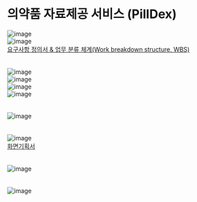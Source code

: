 # 의약품 자료제공 서비스 (PillDex)  

![image](https://github.com/zigoom/Pilldex/assets/24885296/95850cdd-3881-4405-8419-a9d9262164ca)  
![image](https://github.com/zigoom/Pilldex/assets/24885296/5813ecb8-6875-499e-a356-749f7c8cd441)  
[요구사항 정의서 & 업무 분류 체계(Work breakdown structure, WBS)](https://docs.google.com/spreadsheets/d/1dPglyS06_kYTovZxqhhDI7byXWzKWk2O/edit?usp=sharing&ouid=104511590772922400362&rtpof=true&sd=true)  
<br/>  
![image](https://github.com/zigoom/Pilldex/assets/24885296/9722e0ba-cc17-4421-942b-c0868f67ab59)  
![image](https://github.com/zigoom/Pilldex/assets/24885296/8cb13446-ca4c-48bc-a8da-ae3491f499d7)  
![image](https://github.com/zigoom/Pilldex/assets/24885296/9542a878-73ce-4f4e-9bae-852a01637b8f)  
![image](https://github.com/zigoom/Pilldex/assets/24885296/6d400b6a-2f20-42f3-abab-23b0d2d497a3)  
<br/>  
![image](https://github.com/zigoom/Pilldex/assets/24885296/841124ec-6ce9-4d12-873e-74c88f3bbfc9)  
<br/>  
![image](https://github.com/zigoom/Pilldex/assets/24885296/6a565a13-0a6a-4e9f-8bb3-cc631c0c01a0)   
[화면기획서](https://www.figma.com/file/VkUoVsnEieXkuDBxNIH1wJ/PILLDEX?type=design&node-id=0%3A1&t=clDz1ZPLr0IJLG91-1)  
<br/>  
![image](https://github.com/zigoom/Pilldex/assets/24885296/9c8db767-b38f-4b6d-8434-fc315d2e4639)  
<br/>  
![image](https://github.com/zigoom/Pilldex/assets/24885296/a4555620-cc43-4fae-97b5-d442fd96851f)




    
    
